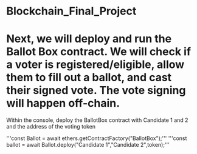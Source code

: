# Blockchain_Final_Project

# Next, we will deploy and run the Ballot Box contract. We will check if a voter is registered/eligible, allow them to fill out a ballot, and cast their signed vote. The vote signing will happen off-chain.

Within the console, deploy the BallotBox contract with Candidate 1 and 2 and the address of the voting token

'''const Ballot  = await ethers.getContractFactory("BallotBox");'''
'''const ballot = await Ballot.deploy("Candidate 1","Candidate 2",token);'''

